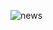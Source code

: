 ![news](https://github.com/aniketjha9179/News-App_Android/assets/84675061/32abdcf5-3232-4d8f-a5ed-523721c5e078)
